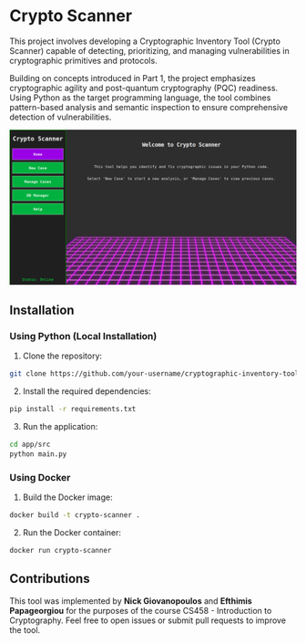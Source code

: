 # Crypto Scanner

This project involves developing a Cryptographic Inventory Tool (Crypto Scanner) capable of detecting, prioritizing, and managing vulnerabilities in cryptographic primitives and protocols.

Building on concepts introduced in Part 1, the project emphasizes cryptographic agility and post-quantum cryptography (PQC) readiness. Using Python as the target programming language, the tool combines pattern-based analysis and semantic inspection to ensure comprehensive detection of vulnerabilities.

![alt text](https://github.com/epap011/Crypto-Scanner-PQC/blob/main/assets/images/crypto_scanner_app.png?raw=true)

## Installation

### Using Python (Local Installation)

1. Clone the repository:
```bash
git clone https://github.com/your-username/cryptographic-inventory-tool.git
```

2. Install the required dependencies:
```bash
pip install -r requirements.txt
```

3. Run the application:
```bash
cd app/src
python main.py
```

### Using Docker
1. Build the Docker image:
```bash
docker build -t crypto-scanner .
```

2. Run the Docker container:
```bash
docker run crypto-scanner
```

## Contributions
This tool was implemented by **Nick Giovanopoulos** and **Efthimis Papageorgiou** for the purposes of the course CS458 - Introduction to Cryptography. Feel free to open issues or submit pull requests to improve the tool.
